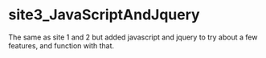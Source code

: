 # site3_JavaScriptAndJquery
The same as site 1 and 2 but added javascript and jquery to try about a few features, and function with that.
